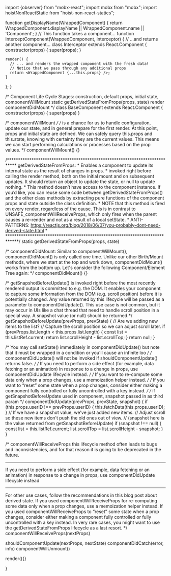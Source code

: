 import {observer} from "mobx-react";
import mobx from "mobx";
import hoistNonReactStatic from "hoist-non-react-statics";

function getDisplayName(WrappedComponent) {
  return WrappedComponent.displayName || WrappedComponent.name || 'Component';
}
// This function takes a component...
function InterceptComponent(WrappedComponent, interceptor) {
  // ...and returns another component...
  class Interceptor extends React.Component {
    constructor(props) {
      super(props);
    }

    render() {
      // ... and renders the wrapped component with the fresh data!
      // Notice that we pass through any additional props
      return <WrappedComponent {...this.props} />;
    }
  };
}

/* Component Life Cycle Stages:
    construction,
    default props,
    initial state,
    componentWillMount
    static getDerivedStateFromProps(props, state)
    render
    componentDidMount
*/
class BaseComponent extends React.Component {
  constructor(props) {
    super(props)
  }

  /* componentWillMount */
  /* is a chance for us to handle configuration, update
  our state, and in general prepare for the first render. At this point, props
  and initial state are defined. We can safely query this.props and this.state,
  knowing with certainty they are the current values. This means we can start
  performing calculations or processes based on the prop values. */
  componentWillMount() {}

  /****************************************************************************
  getDerivedStateFromProps:
    * Enables a component to update its internal state as the result of changes in props.
    * invoked right before calling the render method, both on the initial mount and on subsequent updates. It should return an object to update the state, or null to update nothing.
    * This method doesn’t have access to the component instance. If you’d like, you can reuse some code between getDerivedStateFromProps() and the other class methods by extracting pure functions of the component props and state outside the class definition.
    * NOTE that this method is fired on every render, regardless of the cause. This is in contrast to UNSAFE_componentWillReceiveProps, which only fires when the parent causes a re-render and not as a result of a local setState.
    * ANTI-PATTERNS: https://reactjs.org/blog/2018/06/07/you-probably-dont-need-derived-state.html
    *
  *****************************************************************************/
  static getDerivedStateFromProps(props, state)


  /*
  componentDidMount:
  Similar to componentWillMount(), componentDidMount() is only called one
  time. Unlike our other Birth/Mount methods, where we start at the top and
  work down, componentDidMount() works from the bottom up. Let's consider the
  following Component/Element Tree again:
  */
  componentDidMount() {}

  /* getSnapshotBeforeUpdate() is invoked right before the most recently rendered
  output is committed to e.g. the DOM. It enables your component to capture
  some information from the DOM (e.g. scroll position) before it is
  potentially changed. Any value returned by this lifecycle will be passed as
  a parameter to componentDidUpdate(). This use case is not common, but it may
  occur in UIs like a chat thread that need to handle scroll position in a special way.
  A snapshot value (or null) should be returned.*/
  getSnapshotBeforeUpdate(prevProps, prevState) {
    // Are we adding new items to the list?
    // Capture the scroll position so we can adjust scroll later.
    if (prevProps.list.length < this.props.list.length) {
      const list = this.listRef.current;
      return list.scrollHeight - list.scrollTop;
    }
    return null;
  }

  /* You may call setState() immediately in componentDidUpdate() but note that it must be wrapped in a condition or you’ll cause an infinite loo */
  /* componentDidUpdate() will not be invoked if shouldComponentUpdate() returns false. */
  /* If you need to perform a side effect (for example, data fetching or an animation) in response to a change in props, use componentDidUpdate lifecycle instead. */
  /* If you want to re-compute some data only when a prop changes, use a memoization helper instead. */
  /* If you want to “reset” some state when a prop changes, consider either making a component fully controlled or fully uncontrolled with a key instead. */
  /* if getSnapshotBeforeUpdate used in component, snapshot passed in as third param */
  componentDidUpdate(prevProps, prevState, snapshot) {
    if (this.props.userID !== prevProps.userID) {
      this.fetchData(this.props.userID);
    }
    // If we have a snapshot value, we've just added new items.
    // Adjust scroll so these new items don't push the old ones out of view.
    // (snapshot here is the value returned from getSnapshotBeforeUpdate)
    if (snapshot !== null) {
      const list = this.listRef.current;
      list.scrollTop = list.scrollHeight - snapshot;
    }
  }

  /* componentWillReceiveProps this lifecycle method often leads to bugs
  and inconsistencies, and for that reason it is going to be deprecated in the
  future.


  *****************************************************************************
  If you need to perform a side effect (for example, data fetching or
  an animation) in response to a change in props, use componentDidUpdate
  lifecycle instead
  *****************************************************************************

  For other use cases, follow the recommendations in this
  blog post about derived state. If you used componentWillReceiveProps for
  re-computing some data only when a prop changes, use a memoization helper
  instead. If you used componentWillReceiveProps to “reset” some state when a
  prop changes, consider either making a component fully controlled or fully
  uncontrolled with a key instead. In very rare cases, you might want to use
  the getDerivedStateFromProps lifecycle as a last resort. */
  componentWillReceiveProps(nextProps)

  shouldComponentUpdate(nextProps, nextState)
  componentDidCatch(error, info)
  componentWillUnmount()

  render(){}

}
